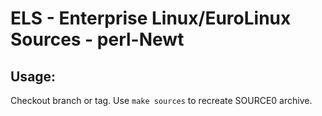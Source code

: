 # ELS - Enterprise Linux/EuroLinux Sources - perl-Newt
 
## Usage:
  Checkout branch or tag. Use `make sources` to recreate  SOURCE0 archive.
